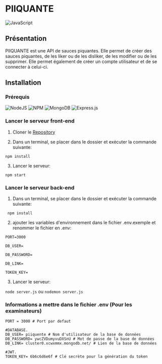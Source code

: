 # PIIQUANTE
![JavaScript](https://img.shields.io/badge/javascript-%23323330.svg?style=for-the-badge&logo=javascript&logoColor=%23F7DF1E)

## Présentation

PIIQUANTE est une API de sauces piquantes. Elle permet de créer des sauces piquantes, de les liker ou de les disliker, de les modifier ou de les supprimer. Elle permet également de créer un compte utilisateur et de se connecter à celui-ci.

## Installation

### Prérequis

![NodeJS](https://img.shields.io/badge/node.js-6DA55F?style=for-the-badge&logo=node.js&logoColor=white) ![NPM](https://img.shields.io/badge/NPM-%23000000.svg?style=for-the-badge&logo=npm&logoColor=white) ![MongoDB](https://img.shields.io/badge/MongoDB-%234ea94b.svg?style=for-the-badge&logo=mongodb&logoColor=white) ![Express.js](https://img.shields.io/badge/express.js-%23404d59.svg?style=for-the-badge&logo=express&logoColor=%2361DAFB)

### Lancer le serveur front-end
1. Cloner le [Repository](https://github.com/OpenClassrooms-Student-Center/Web-Developer-P6)

2. Dans un terminal, se placer dans le dossier et exécuter la commande suivante:

``` npm install ```

3. Lancer le serveur:

``` npm start ```

### Lancer le serveur back-end
1. Dans un terminal, se placer dans le dossier et exécuter la commande suivante:

``` npm install```

2. ajouter les variables d'environnement dans le fichier .env.exemple et renommer le fichier en .env:

``` PORT=3000 ```

``` DB_USER= ```

``` DB_PASSWORD= ```

``` DB_LINK= ```

``` TOKEN_KEY= ```

3. Lancer le serveur:

``` node server.js ``` ou ``` nodemon server.js ```

### Informations a mettre dans le fichier .env (Pour les examinateurs)

```
PORT = 3000 # Port par defaut

#DATABASE.
DB_USER= piiquente # Nom d'utilisateur de la base de données
DB_PASSWORD= ywcZVDumyvuDXSnU # Mot de passe de la base de données
DB_LINK= cluster0.xcwxmmx.mongodb.net/ # Lien de la base de données

#JWT.
TOKEN_KEY= 6b6c6d6e6f # Clé secrète pour la génération du token
```